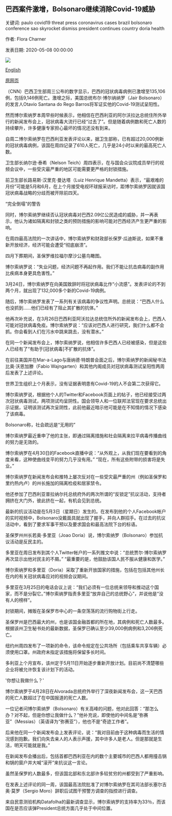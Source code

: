 ## 巴西案件激增，Bolsonaro继续消除Covid-19威胁

关键词: paulo covid19 threat press coronavirus cases brazil bolsonaro conference sao skyrocket dismiss president continues country doria health

作者: Flora Charner

发表日期: 2020-05-08 00:00:00

![](https://cdn.cnn.com/cnnnext/dam/assets/200401103545-jair-bolsonaro-super-tease.jpg)

[English](Bolsonaro%20continues%20to%20dismiss%20Covid-19%20threat%20as%20cases%20skyrocket%20in%20Brazil.md)

[原网页](https://edition.cnn.com/2020/05/08/americas/brazil-coronavirus-bolsonaro-response-intl/index.html)

（CNN）巴西卫生部周三公布的数字显示，巴西的冠状病毒病例已激增至135,106例，包括9,146例死亡。激增之际，美国总统布尔·博尔纳纳罗（Jair Bolsonaro）的发言人Otavio Santana do Rego Barros将军证实他的Covid-19测试呈阳性。

然而博尔索纳罗本周早些时候表示，他相信在巴西利亚的阿尔沃拉达总统住所外举行的新闻发布会上，冠状病毒大流行已经“过去了”。但是随着病例数和死亡人数的持续攀升，许多健康专家担心最坏的情况还没有到来。

自周二博尔索纳罗在巴西利亚发表评论以来，据卫生部称，已有超过20,000例新的冠状病毒病例，该国在周四记录了610人死亡，几乎是24小时以来的最高死亡人数。

卫生部长纳尔逊·泰希（Nelson Teich）周四表示，在与国会众议院成员举行的视频会议中，一些受灾最严重的地区可能需要更严格的封锁措施。

前卫生部长路易斯·汉里克·曼达塔（Luiz Henrique Mandetta）表示，“最艰难的月份”可能是5月和6月，在上个月接受电视环球报采访时，距博尔索纳罗因就该国冠状病毒战略的分歧而被开除前四天。

“完全倒塌”的警告

同时，博尔索纳罗继续否认冠状病毒对巴西2.09亿公民造成的威胁，并一再表示，他认为诸如隔离和封锁之类的预防措施的影响可能对巴西经济产生更严重的影响。

在周四最高法院的一次讲话中，博尔索纳罗和财政部长保罗·瓜迪斯说，如果不重新开放经济，经济可能会遭受“彻底崩溃”。

四月下葬期间，圣保罗维拉福尔摩沙公墓鸟瞰图。

博尔索纳罗说：“失业问题，经济问题不再起作用。我们不能让抗击病毒的副作用比疾病本身更具危害性。”

3月24日，博尔索纳罗在向美国致辞时将冠状病毒比作“小流感”。发表评论的不到两个月，就出现了132,000多个新的Covid-19病例。

随后，博尔索纳罗发表了一系列有关该病毒的争议性声明。总统说：“巴西人什么也没抓到……他们已经有了阻止其扩散的抗体。”

他再次补充说，在3月26日巴西利亚阿沃拉达总统住所外的新闻发布会上，巴西人可能对冠状病毒免疫。博尔索纳罗说：“应该对巴西人进行研究，我们什么都不会抓。你会看到人们在污水中跳来跳去，没有潜水。”

在同一个新闻发布会上，博尔索纳罗说，他相信许多巴西人已经被感染，但是这些人已经有了“有助于[冠状病毒]不扩散的抗体”。

在前往美国并在Mar-a-Lago与唐纳德·特朗普会面之后，博尔索纳罗的新闻秘书法比奥·沃恩加滕（Fabio Wajngarten）和其他内阁成员对冠状病毒测试呈阳性两周后发表了上述评论。

世界卫生组织上个月表示，没有证据表明患有Covid-19的人不会第二次获得它。

博尔索纳罗说，根据他个人的Twitter和Facebook页面上的帖子，他已经接受过两次冠状病毒测试，两项测试均呈阴性。国会领导人和一位联邦法官现在要求总统出示证据，证明该测试再次呈阴性，此前他最近暗示他可能是在不知情的情况下感染了该病毒。

Bolsonaro称，社会疏远是“无用的”

博尔索纳罗最近重申了他的主张，即通过隔离措施和社会隔离来拉平病毒传播曲线的努力是无效的。

博尔索纳罗在4月30日的Facebook直播中说：“从外观上，从我们现在要看到的角度来看，这种使曲线变平的努力几乎没有用。” “现在，所有这些附带的损害将是失业。”

博尔索纳罗在新闻发布会和推特上屡次反对在一些受灾最严重的州（例如圣保罗和里约热内卢）的州长施加的隔离检疫和居家禁令。

他还参加了巴西利亚普拉纳尔托总统府外的两次所谓的“反锁定”抗议活动，支持者拥挤在大门外，彼此挤在一起，有机会见到总统。

最新的抗议活动是在5月3日（星期日）发生的。在发布到他的个人Facebook帐户的实时视频中，Bolsonaro没戴面具就出现了握手，并向人群招手。在过去的抗议活动中，看到了要求军事干预以及要求国会和最高法院下台的标语。

圣保罗州州长若奥·多里亚（Joao Doria）说，博尔索纳罗（Bolsonaro）参加抗议活动是反民主的。

多里亚在周日发布到其个人Twitter帐户的一系列推文中说：“总统贾尔·博尔索纳罗再次显示出他对民主的不屑。” “最重要的是，他鼓励该国人民不服从健康和医学。”

博尔索纳罗和多里亚（Doria）采取了重新开放国家的措施，包括在包括其他州长在内的有关冠状病毒应对的视频会议期间。

多里亚在3月25日的电话会议上说：“我们必须有一位总统来领导和推动这个国家，而不是分裂它。”博尔索纳罗指责多里亚“放弃自己的总统野心”，并说他是“没有人的榜样”。

封锁期间，摊贩在圣保罗市中心的一条空荡荡的流行购物街上行走。

圣保罗州是巴西最大的州，也是该国金融首都的所在地，其病例和死亡人数最多。根据该州卫生秘书处的最新数据，圣保罗已确认至少39,000例病例和3,206例死亡。

纽约州周四发布了一项新的命令，该命令规定在公共场所（包括乘车共享车辆）必须使用口罩。州政府未指定该措施将保留多长时间。

多利亚上个月宣布，该州定于5月11日开始逐步重新开放计划。目前尚不清楚哪些企业将被允许恢复该计划下的活动。

'你想让我做什么？'

博尔索纳罗于4月28日在Alvorada总统府外举行了深夜新闻发布会，这一天巴西的死亡人数超过了在中国报道的死亡人数。

一位记者问博尔索纳罗（Bolsonaro）有关高峰的问题，他对此回答：“那怎么办？对不起，但是你想让我做什么？”他补充说，即使他的中间名是“弥赛亚”（Messias）（英语译为“弥赛亚”），他也不是“奇迹工作者”。

后来他在同一个新闻发布会上发表评论，说：“我对目前由于这种病毒而生活的情况感到抱歉。我们向失去亲人的人表示声援，其中许多人是老人。但是那就是生活，明天可能就是我。”

在新闻发布会播出后，包括首都巴西利亚在内的数个主要城市的巴西人都用撞击锅和锅的窗户并大喊“滚开”来抗议这一言论。

虽然圣保罗的人数最多，但该国北部和东北部许多较贫穷的州都受到了严重影响。

在发表上述评论的同一周，该国最高法院批准了对博尔索纳罗在其司法部长塞尔吉奥·莫罗（Sergio Moro）辞职后试图干预警方调查的指控进行调查。

来自民意测验机构Datafolha的最新调查显示，博尔索纳罗的支持率为33％，而该国在是否应该弹President总统方面几乎处于中间位置。